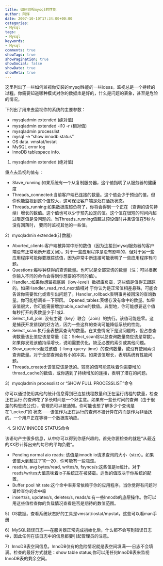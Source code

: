 ```yaml
---
title: 如何监视mysql的性能
author: 阿辉
date: 2007-10-10T17:34:00+00:00
categories:
- Mysql
tags:
- Mysql
keywords:
- Mysql
comments: true
showTags: true
showPagination: true
showSocial: false
showDate: true
showMeta: true
---
```

这里列出了一些如何监视你安装的mysql性能的一些ideas。监视总是一个持续的过程。你需要知道哪种模式对你的数据库是好的，什么是问题的表象，甚至是危险的情况。

下列出了用来去监视你的系统的主要参数：
- mysqladmin extended (绝对值)
- mysqladmin extended -i10 -r (相对值)
- mysqladmin processlist
- mysql -e “show innodb status”
- OS data. vmstat/iostat
- MySQL error log
- InnoDB tablespace info.

<!--more-->

1) mysqladmin extended (绝对值)

重点去监视的值有：
* Slave_running:如果系统有一个从复制服务器，这个值指明了从服务器的健康度
* Threads_connected:当前客户端已连接的数量。这个值会少于预设的值，但你也能监视到这个值较大，这可保证客户端是处在活跃状态。
* Threads_running:如果数据库超负荷了，你将会得到一个正在（查询的语句持续）增长的数值。这个值也可以少于预先设定的值。这个值在很短的时间内超过限定值是没问题的。当Threads_running值超过预设值时并且该值在5秒内没有回落时， 要同时监视其他的一些值。

2）mysqladmin extended(计数器)

* Aborted_clients:客户端被异常中断的数值（因为连接到mysql服务器的客户端没有正常地断开或关闭）。对于一些应用程序是没有影响的，但对于另一些应用程序可能你要跟踪该值，因为异常中断连接可能表明了一些应用程序有问题。
* Questions:每秒钟获得的查询数量。也可以是全部查询的数量（注：可以根据你输入不同的命令会得到你想要的不同的值）。
* Handler_:如果你想监视底层（low-level）数据库负载，这些值是值得去跟踪的。如果Handler_read_rnd_next值相对 于你认为是正常值相差悬殊，可能会告诉你需要优化或索引出问题了。Handler_rollback表明事务被回滚的查询数量。你可能想调查一下原因。
Opened_tables:表缓存没有命中的数量。如果该值很大，你可能需要增加table_cache的数值。典型地，你可能想要这个值每秒打开的表数量少于1或2.
* Select_full_join: 没有主键（key）联合（Join）的执行。该值可能是零。这是捕获开发错误的好方法，因为一些这样的查询可能降低系统的性能。
* Select_scan:执行全表搜索查询的数量。在某些情况下是没问题的，但占总查询数量该比值应该是常量（注：Select_scan除以总查询数量商应该是常数）。如果你发现该值持续增长，说明需要优化，缺乏必要的索引或其他问题。
* Slow_queries:超过该值（–long-query-time）的查询数量，或没有使用索引查询数量。对于全部查询会有小的冲突。如果该值增长，表明系统有性能问题。
* Threads_created:该值应该是低的。较高的值可能意味着你需要增加thread_cache的数值，或你遇到了持续增加的连接，表明了潜在的问题。

3）mysqladmin processlist or “SHOW FULL PROCESSLIST”命令

你可以通过使用其他的统计信息得到已连接线程数量和正在运行线程的数量，检查正在运行 的查询花了多长时间是一个好主意。如果有一些长时间的查询（由于很差的构思或公式），管理员可以被通知。你可能也想了解多少个查询是在”Locked”的 状态——该值作为正在运行的查询不被计算在内而是作为非活跃的。一个用户正在等待一个数据库响应。

4) SHOW INNODB STATUS命令

该语句产生很多信息，从中你可以得到你感兴趣的。首先你要检查的就是“从最近的XX秒计算出来的每秒的平均负载”。
* Pending normal aio reads: 该值是innodb io请求查询的大小（size）。如果该值大到超过了10—20，你可能有一些瓶颈。
* reads/s, avg bytes/read, writes/s, fsyncs/s:这些值是io统计。对于reads/writes大值意味着io子系统正在被装载。适当的值取决于你系统的配置。
* Buffer pool hit rate:这个命中率非常依赖于你的应用程序。当你觉得有问题时请检查你的命中率
* inserts/s, updates/s, deletes/s, reads/s:有一些Innodb的底层操作。你可以用这些值检查你的负载情况查看是否是期待的数值范围。

5）OS数据。查看系统状态好的工具是vmstat/iostat/mpstat，这些可以看man手册

6）MySQL错误日志—–在服务器正常完成初始化后，什么都不会写到错误日志中，因此任何在该日志中的信息都要引起管理员的注意。

7）InnoDB表空间信息。InnoDB仅有的危险情况就是表空间填满—-日志不会填满。检查的最好方式就是：show table status;你可以用任何InnoDB表来监视InnoDB表的剩余空间。